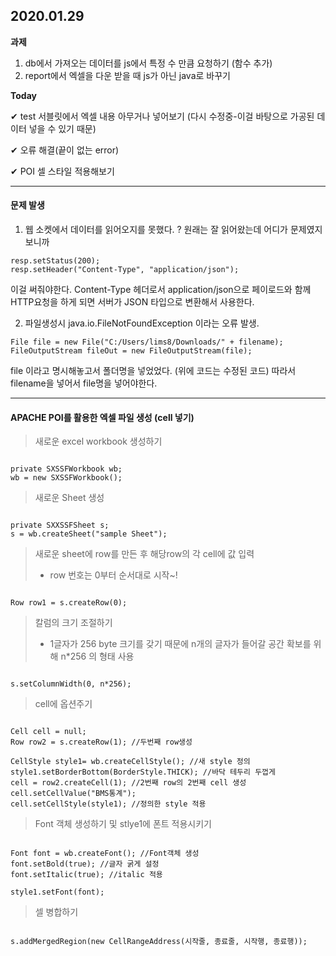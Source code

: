 ## 2020.01.29

**과제**
1) db에서 가져오는 데이터를 js에서 특정 수 만큼 요청하기 (함수 추가)
2) report에서 엑셀을 다운 받을 때 js가 아닌 java로 바꾸기

**Today**

&#10004; test 서블릿에서 엑셀 내용 아무거나 넣어보기 (다시 수정중-이걸 바탕으로 가공된 데이터 넣을 수 있기 때문)

&#10004; 오류 해결(끝이 없는 error)

&#10004; POI 셀 스타일 적용해보기 

---

#### 문제 발생
1. 웹 소켓에서 데이터를 읽어오지를 못했다. ? 원래는 잘 읽어왔는데 어디가 문제였지 보니까
```
resp.setStatus(200);
resp.setHeader("Content-Type", "application/json");
```
이걸 써줘야한다. Content-Type 헤더로서 application/json으로 페이로드와 함께 HTTP요청을 하게 되면 서버가 JSON 타입으로 변환해서 사용한다.


2. 파일생성시 java.io.FileNotFoundException 이라는 오류 발생. 
```
File file = new File("C:/Users/lims8/Downloads/" + filename);
FileOutputStream fileOut = new FileOutputStream(file);
```
file 이라고 명시해놓고서 폴더명을 넣었었다. (위에 코드는 수정된 코드) 따라서 filename을 넣어서 file명을 넣어야한다.


---


#### APACHE POI를 활용한 엑셀 파일 생성 (cell 넣기)
> 새로운 excel workbook 생성하기
```

private SXSSFWorkbook wb;
wb = new SXSSFWorkbook();

```
> 새로운 Sheet 생성
```

private SXXSSFSheet s;
s = wb.createSheet("sample Sheet");

```
> 새로운 sheet에 row를 만든 후 해당row의 각 cell에 값 입력
> - row 번호는 0부터 순서대로 시작~!
```

Row row1 = s.createRow(0);

```
> 칼럼의 크기 조절하기
> - 1글자가 256 byte 크기를 갖기 때문에 n개의 글자가 들어갈 공간 확보를 위해 n*256 의 형태 사용
```

s.setColumnWidth(0, n*256);

```

> cell에 옵션주기

```

Cell cell = null;
Row row2 = s.createRow(1); //두번째 row생성

CellStyle style1= wb.createCellStyle(); //새 style 정의
style1.setBorderBottom(BorderStyle.THICK); //바닥 테두리 두껍게
cell = row2.createCell(1); //2번째 row의 2번째 cell 생성
cell.setCellValue("BMS통계"); 
cell.setCellStyle(style1); //정의한 style 적용

```
> Font 객체 생성하기 및 stlye1에 폰트 적용시키기
```

Font font = wb.createFont(); //Font객체 생성
font.setBold(true); //글자 굵게 설정
font.setItalic(true); //italic 적용

style1.setFont(font);

```
> 셀 병합하기
```

s.addMergedRegion(new CellRangeAddress(시작줄, 종료줄, 시작행, 종료행));

```
